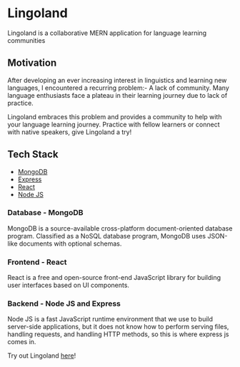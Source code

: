 # Lingoland

Lingoland is a collaborative MERN application for language learning communities

## Motivation

After developing an ever increasing interest in linguistics and learning new languages, I encountered a recurring problem:- A lack of community. Many language enthusiasts face a plateau in their learning journey due to lack of practice. 

Lingoland embraces this problem and provides a community to help with your language learning journey. Practice with fellow learners or connect with native speakers, give Lingoland a try!

## Tech Stack

- [MongoDB](https://www.mongodb.com/)
- [Express](https://expressjs.com/)
- [React](https://reactjs.org/)
- [Node JS](https://nodejs.org/en/about/)

### Database - MongoDB

MongoDB is a source-available cross-platform document-oriented database program. Classified as a NoSQL database program, MongoDB uses JSON-like documents with optional schemas. 

### Frontend - React

React is a free and open-source front-end JavaScript library for building user interfaces based on UI components.

### Backend - Node JS and Express

Node JS is a fast JavaScript runtime environment that we use to build server-side applications, but it does not know how to perform serving files, handling requests, and handling HTTP methods, so this is where express js comes in.

Try out Lingoland [here](https://lingoland.netlify.app/posts)!



